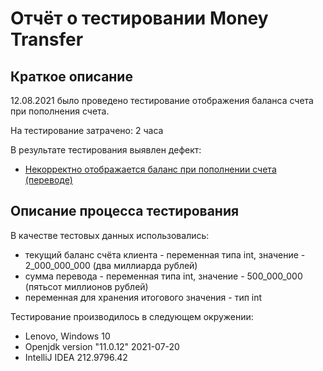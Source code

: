 # Отчёт о тестировании Money Transfer

## Краткое описание

12.08.2021 было проведено тестирование отображения баланса счета при пополнения счета.

На тестирование затрачено: 2 часа

В результате тестирования выявлен дефект:
* [Некорректно отображается баланс при пополнении счета (переводе)](https://github.com/OlgaMikhaylyukova/javahomework2.1/issues/1)


## Описание процесса тестирования

В качестве тестовых данных использовались: 
* текущий баланс счёта клиента - переменная типа int, значение - 2_000_000_000 (два миллиарда рублей)
* сумма перевода - переменная типа int, значение - 500_000_000 (пятьсот миллионов рублей)
* переменная для хранения итогового значения - тип int

Тестирование производилось в следующем окружении:
* Lenovo, Windows 10
* Openjdk version "11.0.12" 2021-07-20
* IntelliJ IDEA 212.9796.42
